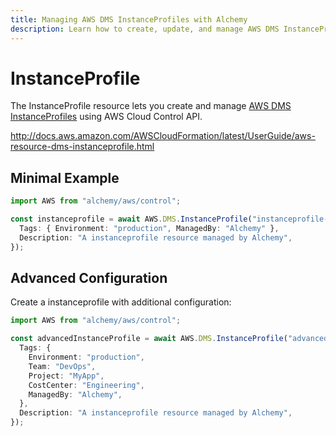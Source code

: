 ```yaml
---
title: Managing AWS DMS InstanceProfiles with Alchemy
description: Learn how to create, update, and manage AWS DMS InstanceProfiles using Alchemy Cloud Control.
---
```


# InstanceProfile

The InstanceProfile resource lets you create and manage [AWS DMS InstanceProfiles](https://docs.aws.amazon.com/dms/latest/userguide/) using AWS Cloud Control API.

http://docs.aws.amazon.com/AWSCloudFormation/latest/UserGuide/aws-resource-dms-instanceprofile.html

## Minimal Example

```ts
import AWS from "alchemy/aws/control";

const instanceprofile = await AWS.DMS.InstanceProfile("instanceprofile-example", {
  Tags: { Environment: "production", ManagedBy: "Alchemy" },
  Description: "A instanceprofile resource managed by Alchemy",
});
```

## Advanced Configuration

Create a instanceprofile with additional configuration:

```ts
import AWS from "alchemy/aws/control";

const advancedInstanceProfile = await AWS.DMS.InstanceProfile("advanced-instanceprofile", {
  Tags: {
    Environment: "production",
    Team: "DevOps",
    Project: "MyApp",
    CostCenter: "Engineering",
    ManagedBy: "Alchemy",
  },
  Description: "A instanceprofile resource managed by Alchemy",
});
```

